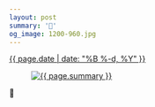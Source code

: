 ```yaml
---
layout: post
summary: '💪'
og_image: 1200-960.jpg
---
```


<p>
 <time>
  <a href="/1200">
   {{ page.date | date: "%B %-d, %Y" }}
  </a>
 </time>
 <a href="/1200">
  <figure data-taken="8/16/2020">
   <img alt="{{ page.summary }}" sizes="(min-width: 700px) 50vw, calc(100vw - 2rem)" src="{{ site.assets_url }}/1200-480.jpg" srcset="{{ site.assets_url }}/1200-240.jpg 240w, {{ site.assets_url }}/1200-480.jpg 480w, {{ site.assets_url }}/1200-720.jpg 720w, {{ site.assets_url }}/1200-960.jpg 960w"/>
  </figure>
 </a>
 <span>
  💪
 </span>
</p>
